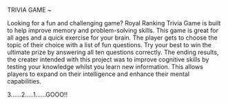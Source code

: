 TRIVIA GAME ~

Looking for a fun and challenging game? Royal Ranking Trivia Game is built to help improve memory and problem-solving skills. This game is great for all ages and a quick exercise for your brain. The player gets to choose the topic of their choice with a list of fun questions. Try your best to win the ultimate prize by answering all ten questions correctly. The ending results, the creater intended with this project was to improve cognitive skills by testing your knowledge whilst you learn new information. This allows players to expand on their intelligence and enhance their mental capabilities. 

3......2.....1......GOOO!!